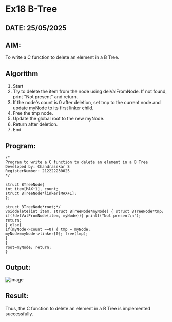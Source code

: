# Ex18 B-Tree
## DATE: 25/05/2025
## AIM:
To write a C function to delete an element in a B Tree.
## Algorithm
1. Start
2. Try to delete the item from the node using delValFromNode. If not found, print "Not present" and return.
3. If the node's count is 0 after deletion, set tmp to the current node and update myNode to its first linker child.
4. Free the tmp node.
5. Update the global root to the new myNode.
6. Return after deletion.
7. End  

## Program:
```
/*
Program to write a C function to delete an element in a B Tree
Developed by: Chandrasekar S
RegisterNumber: 212222230025 
*/

struct BTreeNode{
int item[MAX+1], count;
struct BTreeNode*linker[MAX+1];
};

struct BTreeNode*root;*/
voiddelete(int item, struct BTreeNode*myNode) { struct BTreeNode*tmp; if(!delValFromNode(item, myNode)){ printf("Not present\n");
return;
} else{
if(myNode->count ==0) { tmp = myNode;
myNode=myNode->linker[0]; free(tmp);
}
}
root=myNode; return;
}

```

## Output:

![image](https://github.com/user-attachments/assets/a7fae63f-d5ed-42be-928a-fffb52b09d9c)


## Result:
Thus, the C function to delete an element in a B Tree is implemented successfully.
